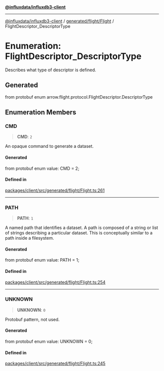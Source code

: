 [**@influxdata/influxdb3-client**](../../../../index.md)

***

[@influxdata/influxdb3-client](../../../../modules.md) / [generated/flight/Flight](../index.md) / FlightDescriptor\_DescriptorType

# Enumeration: FlightDescriptor\_DescriptorType

Describes what type of descriptor is defined.

## Generated

from protobuf enum arrow.flight.protocol.FlightDescriptor.DescriptorType

## Enumeration Members

### CMD

> **CMD**: `2`

An opaque command to generate a dataset.

#### Generated

from protobuf enum value: CMD = 2;

#### Defined in

[packages/client/src/generated/flight/Flight.ts:261](https://github.com/InfluxCommunity/influxdb3-js/blob/6328be2232de5032f7226e569b6b0154d8900f73/packages/client/src/generated/flight/Flight.ts#L261)

***

### PATH

> **PATH**: `1`

A named path that identifies a dataset. A path is composed of a string
or list of strings describing a particular dataset. This is conceptually
 similar to a path inside a filesystem.

#### Generated

from protobuf enum value: PATH = 1;

#### Defined in

[packages/client/src/generated/flight/Flight.ts:254](https://github.com/InfluxCommunity/influxdb3-js/blob/6328be2232de5032f7226e569b6b0154d8900f73/packages/client/src/generated/flight/Flight.ts#L254)

***

### UNKNOWN

> **UNKNOWN**: `0`

Protobuf pattern, not used.

#### Generated

from protobuf enum value: UNKNOWN = 0;

#### Defined in

[packages/client/src/generated/flight/Flight.ts:245](https://github.com/InfluxCommunity/influxdb3-js/blob/6328be2232de5032f7226e569b6b0154d8900f73/packages/client/src/generated/flight/Flight.ts#L245)
